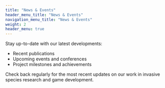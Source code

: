 ```yaml
---
title: "News & Events"
header_menu_title: "News & Events"
navigation_menu_title: "News & Events"
weight: 2
header_menu: true
---
```


Stay up-to-date with our latest developments:

- Recent publications
- Upcoming events and conferences
- Project milestones and achievements

Check back regularly for the most recent updates on our work in invasive species research and game development.